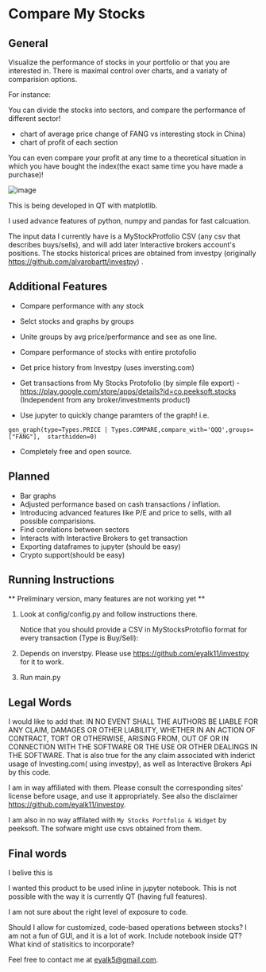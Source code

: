 # Compare My Stocks

## General 
Visualize the performance of stocks in your portfolio or that  you are interested in.
There is maximal control over charts, and a variaty of comparision options. 

For instance: 

You can divide the stocks into sectors, and compare the performance of different sector! 

* chart of average price change of  FANG vs interesting stock in  China) 
* chart of profit of each section 

You can even compare your profit at any time to a theoretical situation in which you have bought the index(the exact same time you have made a purchase)!

![image](https://user-images.githubusercontent.com/72234965/137415199-b4d6d463-5ef0-4cc9-930c-58b086a94f5b.png)

This is being developed in QT with matplotlib. 

I used advance features of python, numpy and pandas for fast calcuation. 

The input data I currently have is a MyStockProtfolio CSV (any csv that describes buys/sells), and will add later Interactive brokers account's positions. 
The stocks historical prices are obtained from investpy (originally https://github.com/alvarobartt/investpy) .


## Additional Features 

* Compare performance with any stock
* Selct stocks and graphs by groups
* Unite groups by avg price/performance and see as one line.
* Compare performance of stocks with entire protofolio 


* Get price history from Investpy (uses inversting.com) 
* Get transactions from My Stocks Protofolio (by simple file export) - https://play.google.com/store/apps/details?id=co.peeksoft.stocks 
(Independent  from any broker/investments product)
* Use jupyter to quickly change paramters of the graph! i.e. 
```
gen_graph(type=Types.PRICE | Types.COMPARE,compare_with='QQQ',groups=["FANG"],  starthidden=0)
```
* Completely free and open source. 

## Planned
* Bar graphs
* Adjusted performance based on cash transactions / inflation. 
* Introducing advanced features like P/E and price to sells, with all possible comparisions.  
* Find corelations between sectors  
* Interacts with Interactive Brokers to get transaction 
* Exporting dataframes to jupyter (should be easy)
* Crypto support(should be easy)


## Running Instructions

** Preliminary version, many features are not working yet ** 

 1. Look at config/config.py and follow instructions there.

    Notice that you should provide a CSV in MyStocksProtoflio format for every transaction (Type is Buy/Sell):
 3. Depends on inverstpy. Please use https://github.com/eyalk11/investpy for it to work.
 4. Run main.py

## Legal Words

I would like to add that: 
IN NO EVENT SHALL THE AUTHORS BE LIABLE FOR ANY CLAIM, DAMAGES OR OTHER LIABILITY, WHETHER IN AN ACTION OF CONTRACT, TORT OR OTHERWISE, ARISING FROM, OUT OF OR IN CONNECTION WITH THE SOFTWARE OR THE USE OR OTHER DEALINGS IN THE SOFTWARE. That is also true for the any claim associated with inderict usage of Investing.com( using investpy), as well as Interactive Brokers Api by this code. 

I am in way affiliated with them. Please consult the corresponding sites' license before usage, and use it appropriately. See also the disclaimer https://github.com/eyalk11/investpy.

I am also in no way affilated with `My Stocks Portfolio & Widget` by peeksoft. The sofware might use csvs obtained from them. 

## Final words

I belive this is 

I wanted this product to be used inline in jupyter notebook. This is not possible with the way it is currently QT (having full features). 

I am not sure about the right level of exposure to code. 

Should I allow for customized, code-based operations between stocks? I am not a fun of GUI, and it is a lot of work. 
Include notebook inside QT? What kind of statisitics to incorporate? 


Feel free to contact me at eyalk5@gmail.com.

